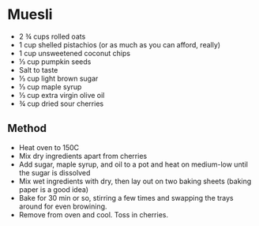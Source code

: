 # Muesli

- 2 ¾ cups rolled oats
- 1 cup shelled pistachios (or as much as you can afford, really)
- 1 cup unsweetened coconut chips
- ⅓ cup pumpkin seeds
- Salt to taste
- ⅓ cup light brown sugar
- ⅓ cup maple syrup
- ⅓ cup extra virgin olive oil
- ¾ cup dried sour cherries

## Method

- Heat oven to 150C
- Mix dry ingredients apart from cherries
- Add sugar, maple syrup, and oil to a pot and heat on medium-low until the sugar is dissolved
- Mix wet ingredients with dry, then lay out on two baking sheets (baking paper is a good idea)
- Bake for 30 min or so, stirring a few times and swapping the trays around for even browining.
- Remove from oven and cool. Toss in cherries.
